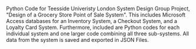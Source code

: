 Python Code for Teesside Univeristy London System Design Group Project, "Design of a Grocery Store Point of Sale System".
This includes Microsoft Access databases for an Inventory System, a Checkout System, and a Loyalty Card System. 
Furthermore, included are Python codes for each individual system and one larger code combining all three sub-systems. 
All data from the system is saved and exported in JSON Files.
